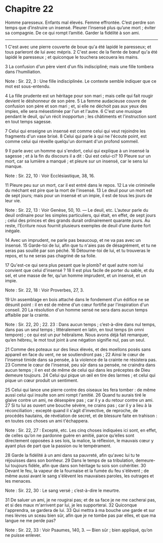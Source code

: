 # Chapitre 22

Homme paresseux.
Enfants mal élevés.
Femme effrontée.
C’est perdre son temps que d’instruire un insensé.
Pleurer l’insensé plus qu’une mort ; éviter sa compagnie.
De ce qui rompt l’amitié.
Garder la fidélité à son ami.

***

1 C'est avec une pierre couverte de boue qu'a été lapidé le paresseux; et tous parleront de lui avec mépris. 2 C'est avec de la fiente de bœuf qu'a été lapidé le paresseux ; et quiconque le touchera secouera les mains.


3 La confusion d'un père vient d'un fils indiscipliné; mais une fille tombera dans l'humiliation.

<span class="bible-note">Note : </span> Sir. 22, 3 : Une fille indisciplinée. Le contexte semble indiquer que ce mot est sous-entendu.

4 La fille prudente est un héritage pour son mari ; mais celle qui fait rougir devient le déshonneur de son père. 5 La femme audacieuse couvre de confusion son père et son mari ; et, si elle ne déchoit pas aux yeux des impies, elle sera mésestimée par l'un et l'autre. 6 C'est une musique pendant le deuil, qu'un récit inopportun ; les châtiments et l'instruction sont en tout temps sagesse.


7 Celui qui enseigne un insensé est comme celui qui veut rejoindre les fragments d'un vase brisé. 8 Celui qui parle à qui ne l'écoute point, est comme celui qui réveille quelqu'un dormant d'un profond sommeil.


9 Il parle avec un homme qui s'endort, celui qui explique à un insensé la sagesse ; et à la fin du discours il a dit : Qui est celui-ci? 10 Pleure sur un mort, car sa lumière a manqué ; et pleure sur un insensé, car le sens lui manque.

<span class="bible-note">Note : </span> Sir. 22, 10 : Voir Ecclésiastique, 38, 16.


11 Pleure peu sur un mort, car il est entré dans le repos. 12 La vie criminelle du méchant est pire que la mort de l'insensé. 13 Le deuil pour un mort est de sept jours; mais pour un insensé et un impie, il est de tous les jours de leur vie.

<span class="bible-note">Note : </span> Sir. 22, 13 : Voir Genèse, 50, 10. ― Le deuil, etc. L’auteur parle du deuil ordinaire pour les simples particuliers, qui était, en effet, de sept jours ; celui des princes et des grands durait ordinairement quarante jours. Au reste, l’Ecriture nous fournit plusieurs exemples de deuil d’une durée fort inégale.


14 Avec un imprudent, ne parle pas beaucoup, et ne va pas avec un insensé. 15 Garde-toi de lui, afin que tu n'aies pas de désagrément, et tu ne seras pas souillé par son péché. 16 Détourne-toi de lui, et tu trouveras le repos, et tu ne seras pas chagriné de sa folie.


17 Qu'est-ce qui sera plus pesant que le plomb? et quel autre nom lui convient que celui d'insensé ? 18 Il est plus facile de porter du sable, et du sel, et une masse de fer, qu'un homme imprudent, et un insensé, et un impie.

<span class="bible-note">Note : </span> Sir. 22, 18 : Voir Proverbes, 27, 3.

19 Un assemblage en bois attaché dans le fondement d'un édifice ne se désunit point : il en est de même d'un cœur fortifié par l'inspiration d'un conseil. 20 La résolution d'un homme sensé ne sera dans aucun temps affaiblie par la crainte.

<span class="bible-note">Note : </span> Sir. 22, 20 ; 22. 23 : Dans aucun temps ; c’est-à-dire dans nul temps, dans pas un seul temps ; littéralement en latin, en tout temps (in omni tempore) ; ce qui est un pur hébraïsme. Nous avons déjà fait remarquer, qu’en hébreu, le mot tout joint à une négation signifie nul, pas un seul.


21 Comme des poteaux sur des lieux élevés, et des moellons posés sans appareil en face du vent, ne se soutiendront pas ; 22 Ainsi le cœur de l'insensé timide dans sa pensée, à la violence de la crainte ne résistera pas. 23 Comme le cœur de l'insensé, peu sûr dans sa pensée, ne craindra dans aucun temps ; il en est de même de celui qui dans les préceptes de Dieu demeure toujours. 24 Celui qui pique un œil en tire des larmes ; et celui qui pique un cœur produit un sentiment.


25 Celui qui lance une pierre contre des oiseaux les fera tomber : de même aussi celui qui insulte son ami rompt l'amitié. 26 Quand tu aurais tiré le glaive contre un ami, ne désespère pas ; car il y a du retour contre un ami. 27 Si tu lui as ouvert une bouche sévère, ne crains pas ; car il y a lieu à la réconciliation ; excepté quand il s'agit d'invective, de reproche, de procédés hautains, de révélation de secret, et de blessure faite en trahison : en toutes ces choses un ami t'échappera.

<span class="bible-note">Note : </span> Sir. 22, 27 : Excepté, etc. Les cinq choses indiquées ici sont, en effet, de celles qu’on ne pardonne guère en amitié, parce qu’elles sont directement opposées à ses lois, la malice, la réflexion, le mauvais cœur y ayant plus de part que la passion ou le tempérament.

28 Garde la fidélité à un ami dans sa pauvreté, afin qu'avec lui tu te réjouisses dans son bonheur. 29 Dans le temps de sa tribulation, demeure-lui toujours fidèle, afin que dans son héritage tu sois son cohéritier. 30 Devant le feu, la vapeur de la fournaise et la fumée du feu s'élèvent ; de même aussi avant le sang s'élèvent les mauvaises paroles, les outrages et les menaces.

<span class="bible-note">Note : </span> Sir. 22, 30 : Le sang versé ; c’est-à-dire le meurtre.

31 De saluer un ami, je ne rougirai pas; et de sa face je ne me cacherai pas, et si des maux m'arrivent par lui, je les supporterai. 32 Quiconque l'apprendra, se gardera de lui. 33 Qui mettra à ma bouche une garde et sur mes lèvres un sceau bien sûr, afin que je ne tombe pas par elles, et que ma langue ne me perde pas?

<span class="bible-note">Note : </span> Sir. 22, 33 : Voir Psaumes, 140, 3. ― Bien sûr ; bien appliqué, qu’on ne puisse enlever.

